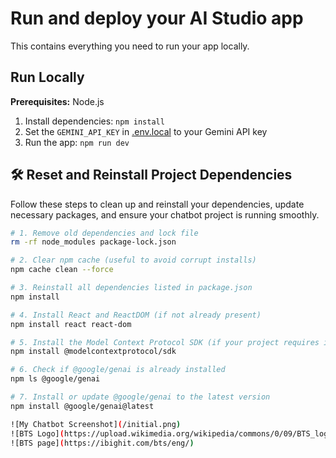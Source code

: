 # Run and deploy your AI Studio app

This contains everything you need to run your app locally.

## Run Locally

**Prerequisites:**  Node.js


1. Install dependencies:
   `npm install`
2. Set the `GEMINI_API_KEY` in [.env.local](.env.local) to your Gemini API key
3. Run the app:
   `npm run dev`


## 🛠️ Reset and Reinstall Project Dependencies

Follow these steps to clean up and reinstall your dependencies, update necessary packages, and ensure your chatbot project is running smoothly.

```bash
# 1. Remove old dependencies and lock file
rm -rf node_modules package-lock.json

# 2. Clear npm cache (useful to avoid corrupt installs)
npm cache clean --force

# 3. Reinstall all dependencies listed in package.json
npm install

# 4. Install React and ReactDOM (if not already present)
npm install react react-dom

# 5. Install the Model Context Protocol SDK (if your project requires it)
npm install @modelcontextprotocol/sdk

# 6. Check if @google/genai is already installed
npm ls @google/genai

# 7. Install or update @google/genai to the latest version
npm install @google/genai@latest

![My Chatbot Screenshot](/initial.png)
![BTS Logo](https://upload.wikimedia.org/wikipedia/commons/0/09/BTS_logo.svg)
![BTS page](https://ibighit.com/bts/eng/)
